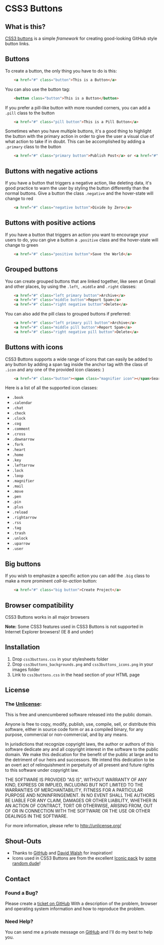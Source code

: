 # CSS3 Buttons #

## What is this? ##

[CSS3 buttons](http://css3buttons.michaelhenriksen.dk) is a simple *framework* for creating good-looking GitHub style button links.

## Buttons ##

To create a button, the only thing you have to do is this:

```html
    <a href="#" class="button">This is a Button</a>
```

You can also use the button tag:

```html
    <button class="button">This is a Button</button>
```

If you prefer a pill-like button with more rounded corners, you can add a `.pill` class to the button

```html
    <a href="#" class="pill button">This is a Pill Button</a>
```

Sometimes when you have multiple buttons, it's a good thing to highlight the button with the primary action 
in order to give the user a visual clue of what action to take if in doubt. This can be accomplished by adding 
a `.primary` class to the button

```html
    <a href="#" class="primary button">Publish Post</a> or <a href="#" class="button">Save as Draft</a>
```

## Buttons with negative actions ##

If you have a button that triggers a negative action, like deleting data, it's good practice to warn the user 
by styling the button differently than the normal buttons. Give a button the class `.negative` and the 
hover-state will change to red

```html
    <a href="#" class="negative button">Divide by Zero</a>
```

## Buttons with positive actions ##

If you have a button that triggers an action you want to encourage your users to do, you can give a button a `.positive` class and the hover-state will change to green

```html
    <a href="#" class="positive button">Save the World</a>
```

## Grouped buttons ##

You can create grouped buttons that are linked together, like seen at Gmail and other places, 
by using the `.left`, `.middle` and `.right` classes:

```html
    <a href="#" class="left primary button">Archive</a>
    <a href="#" class="middle button">Report Spam</a>
    <a href="#" class="right negative button">Delete</a>
```

You can also add the pill class to grouped buttons if preferred:

```html
    <a href="#" class="left primary pill button">Archive</a>
    <a href="#" class="middle pill button">Report Spam</a>
    <a href="#" class="right negative pill button">Delete</a>
```

## Buttons with icons ##

CSS3 Buttons supports a wide range of icons that can easily be added to any button by adding a span tag inside the anchor 
tag with the class of `.icon` and any one of the provided icon classes:
)

```html
    <a href="#" class="button"><span class="magnifier icon"></span>Search</a>
```

Here is a list of all the supported icon classes:

 * `.book`
 * `.calendar`
 * `.chat`
 * `.check`
 * `.clock`
 * `.cog`
 * `.comment`
 * `.cross`
 * `.downarrow`
 * `.fork`
 * `.heart`
 * `.home`
 * `.key`
 * `.leftarrow`
 * `.lock`
 * `.loop`
 * `.magnifier`
 * `.mail`
 * `.move`
 * `.pen`
 * `.pin`
 * `.plus`
 * `.reload`
 * `.rightarrow`
 * `.rss`
 * `.tag`
 * `.trash`
 * `.unlock`
 * `.uparrow`
 * `.user`

## Big buttons ##

If you wish to emphasize a specific action you can add the `.big` class to make a more prominent *call-to-action* button:

```html
    <a href="#" class="big button">Create Project</a>
```

## Browser compatibility ##

CSS3 Buttons works in all major browsers

**Note:** Some CSS3 features used in CSS3 Buttons is not supported in Internet Explorer browsers! (IE 8 and under)

## Installation ##

 1. Drop `css3buttons.css` in your stylesheets folder
 2. Drop `css3buttons_backgrounds.png` and `css3buttons_icons.png` in your images folder
 3. Link to `css3buttons.css` in the head section of your HTML page

## License ##

### The [Unlicense](http://unlicense.org): ###

This is free and unencumbered software released into the public domain.

Anyone is free to copy, modify, publish, use, compile, sell, or distribute this software, either in source code form or as a compiled binary, for any purpose, commercial or non-commercial, and by any means.

In jurisdictions that recognize copyright laws, the author or authors of this software dedicate any and all copyright interest in the software to the public domain. We make this dedication for the benefit of the public at large and to the detriment of our heirs and successors. We intend this dedication to be an overt act of relinquishment in perpetuity of all present and future rights to this software under copyright law.

THE SOFTWARE IS PROVIDED "AS IS", WITHOUT WARRANTY OF ANY KIND, EXPRESS OR IMPLIED, INCLUDING BUT NOT LIMITED TO THE WARRANTIES OF MERCHANTABILITY, FITNESS FOR A PARTICULAR PURPOSE AND NONINFRINGEMENT. IN NO EVENT SHALL THE AUTHORS BE LIABLE FOR ANY CLAIM, DAMAGES OR OTHER LIABILITY, WHETHER IN AN ACTION OF CONTRACT, TORT OR OTHERWISE, ARISING FROM, OUT OF OR IN CONNECTION WITH THE SOFTWARE OR THE USE OR OTHER DEALINGS IN THE SOFTWARE.

For more information, please refer to <http://unlicense.org/>

## Shout-Outs ##

 * Thanks to [GitHub](http://github.com) and [David Walsh](http://davidwalsh.name/github-css) for inspiration!
 * Icons used in CSS3 Buttons are from the excellent [Iconic pack](http://somerandomdude.com/projects/iconic/) by [some random dude](http://somerandomdude.com/)!

## Contact ##

### Found a Bug? ###
Please create a [ticket on GitHub](https://github.com/michenriksen/css3buttons/issues) With a description of the problem, browser and operating system information and how to reproduce the problem.

### Need Help? ###
You can send me a private message on [GitHub](http://github.com/michenriksen/) and I'll do my best to help you.
